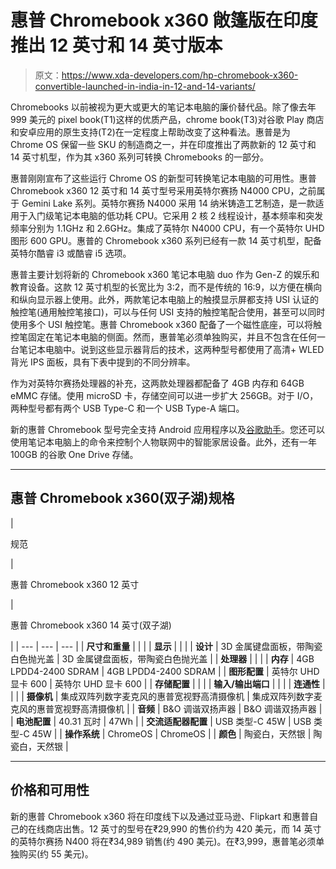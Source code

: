 # 惠普 Chromebook x360 敞篷版在印度推出 12 英寸和 14 英寸版本

> 原文：<https://www.xda-developers.com/hp-chromebook-x360-convertible-launched-in-india-in-12-and-14-variants/>

Chromebooks 以前被视为更大或更大的笔记本电脑的廉价替代品。除了像去年 999 美元的 pixel book(T1)这样的优质产品，chrome book(T3)对谷歌 Play 商店和安卓应用的原生支持(T2)在一定程度上帮助改变了这种看法。惠普是为 Chrome OS 保留一些 SKU 的制造商之一，并在印度推出了两款新的 12 英寸和 14 英寸机型，作为其 x360 系列可转换 Chromebooks 的一部分。

惠普刚刚宣布了这些运行 Chrome OS 的新型可转换笔记本电脑的可用性。惠普 Chromebook x360 12 英寸和 14 英寸型号采用英特尔赛扬 N4000 CPU，之前属于 Gemini Lake 系列。英特尔赛扬 N4000 采用 14 纳米铸造工艺制造，是一款适用于入门级笔记本电脑的低功耗 CPU。它采用 2 核 2 线程设计，基本频率和突发频率分别为 1.1GHz 和 2.6GHz。集成了英特尔 N4000 CPU，有一个英特尔 UHD 图形 600 GPU。惠普的 Chromebook x360 系列已经有一款 14 英寸机型，配备英特尔酷睿 i3 或酷睿 i5 选项。

惠普主要计划将新的 Chromebook x360 笔记本电脑 duo 作为 Gen-Z 的娱乐和教育设备。这款 12 英寸机型的长宽比为 3:2，而不是传统的 16:9，以方便在横向和纵向显示器上使用。此外，两款笔记本电脑上的触摸显示屏都支持 USI 认证的触控笔(通用触控笔接口)，可以与任何 USI 支持的触控笔配合使用，甚至可以同时使用多个 USI 触控笔。惠普 Chromebook x360 配备了一个磁性底座，可以将触控笔固定在笔记本电脑的侧面。然而，惠普笔必须单独购买，并且不包含在任何一台笔记本电脑中。说到这些显示器背后的技术，这两种型号都使用了高清+ WLED 背光 IPS 面板，具有下表中提到的不同分辨率。

作为对英特尔赛扬处理器的补充，这两款处理器都配备了 4GB 内存和 64GB eMMC 存储。使用 microSD 卡，存储空间可以进一步扩大 256GB。对于 I/O，两种型号都有两个 USB Type-C 和一个 USB Type-A 端口。

新的惠普 Chromebook 型号完全支持 Android 应用程序以及[谷歌助手](https://www.xda-developers.com/google-assistant-chromebooks-chrome-os-77/)。您还可以使用笔记本电脑上的命令来控制个人物联网中的智能家居设备。此外，还有一年 100GB 的谷歌 One Drive 存储。

* * *

## 惠普 Chromebook x360(双子湖)规格

| 

规范

 | 

惠普 Chromebook x360 12 英寸

 | 

惠普 Chromebook x360 14 英寸(双子湖)

 |
| --- | --- | --- |
| **尺寸和重量** |  |  |
| **显示** |  |  |
| **设计** | 3D 金属键盘面板，带陶瓷白色抛光盖 | 3D 金属键盘面板，带陶瓷白色抛光盖 |
| **处理器** |  |  |
| **内存** | 4GB LPDD4-2400 SDRAM | 4GB LPDD4-2400 SDRAM |
| **图形配置** | 英特尔 UHD 显卡 600 | 英特尔 UHD 显卡 600 |
| **存储配置** |  |  |
| **输入/输出端口** |  |  |
| **连通性** |  |  |
| **摄像机** | 集成双阵列数字麦克风的惠普宽视野高清摄像机 | 集成双阵列数字麦克风的惠普宽视野高清摄像机 |
| **音频** | B&O 调谐双扬声器 | B&O 调谐双扬声器 |
| **电池配置** | 40.31 瓦时 | 47Wh |
| **交流适配器配置** | USB 类型-C 45W | USB 类型-C 45W |
| **操作系统** | ChromeOS | ChromeOS |
| **颜色** | 陶瓷白，天然银 | 陶瓷白，天然银 |

* * *

## 价格和可用性

新的惠普 Chromebook x360 将在印度线下以及通过亚马逊、Flipkart 和惠普自己的在线商店出售。12 英寸的型号在₹29,990 的售价约为 420 美元，而 14 英寸的英特尔赛扬 N400 将在₹34,989 销售(约 490 美元)。在₹3,999，惠普笔必须单独购买(约 55 美元)。